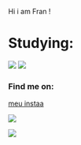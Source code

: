 <p> Hi i am Fran ! </P>
<h1> Studying: </h1>
<p> <img src="https://img.shields.io/badge/HTML5-E34F26?style=for-the-badge&logo=html5&logoColor=white"> </img> <img src="https://img.shields.io/badge/CSS3-1572B6?style=for-the-badge&logo=css3&logoColor=white" </p>

<h3> Find me on: </h3> 
<p> <a href="https://www.instagram.com/_mnhgdfs_/" ALT="https://img.shields.io/badge/Instagram-E4405F?style=for-the-badge&logo=instagram&logoColor=white">meu instaa
</a> </p>
  <p>  <img src="https://pa1.narvii.com/6515/f91ba830150b71c590fb142af7b53caa5b1b8203_hq.gif"> </img></p>
  <p> <img src="https://media.tenor.com/h-m9xK9UEhUAAAAM/lvdc.gif"> </img></p>
